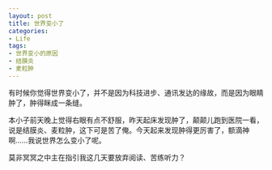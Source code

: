 ```yaml
---
layout: post
title: 世界变小了
categories:
- Life
tags:
- 世界变小的原因
- 结膜炎
- 麦粒肿
---
```


有时候你觉得世界变小了，并不是因为科技进步、通讯发达的缘故，而是因为眼睛肿了，肿得眯成一条缝。

本小子前天晚上觉得右眼有点不舒服，昨天起床发现肿了，颠颠儿跑到医院一看，说是结膜炎、麦粒肿，这下可是苦了俺。今天起来发现肿得更厉害了，额滴神啊……我说世界怎么变小了呢。

莫非冥冥之中主在指引我这几天要放弃阅读、苦练听力？
